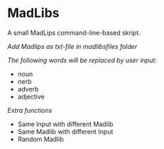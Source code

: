 # MadLibs
 A small MadLips command-line-based skript. 

 *Add Madlips as txt-file in madlibsfiles folder*
 
 *The following words will be replaced by user input:*
* noun
* nerb
* adverb
* adjective

*Extra functions*
* Same Input with different Madlib
* Same Madlib with different Input
* Random Madlib